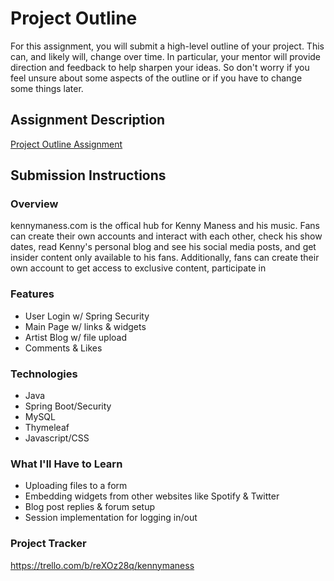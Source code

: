 # Project Outline
For this assignment, you will submit a high-level outline of your project. This can, and likely will, change over time. In particular, your mentor will provide direction and feedback to help sharpen your ideas. So don't worry if you feel unsure about some aspects of the outline or if you have to change some things later.

## Assignment Description
[Project Outline Assignment](https://education.launchcode.org/liftoff/modules/assignments/project-outline)

## Submission Instructions

### Overview
kennymaness.com is the offical hub for Kenny Maness and his music. Fans can create their own accounts and interact with each other, check his show dates, read Kenny's personal blog and see his social media posts, and get insider content only available to his fans. Additionally, fans can create their own account to get access to exclusive content, participate in 

### Features

- User Login w/ Spring Security
- Main Page w/ links & widgets
- Artist Blog w/ file upload
- Comments & Likes

### Technologies
- Java
- Spring Boot/Security
- MySQL
- Thymeleaf
- Javascript/CSS

### What I'll Have to Learn
- Uploading files to a form
- Embedding widgets from other websites like Spotify & Twitter
- Blog post replies & forum setup
- Session implementation for logging in/out

### Project Tracker
https://trello.com/b/reXOz28q/kennymaness
